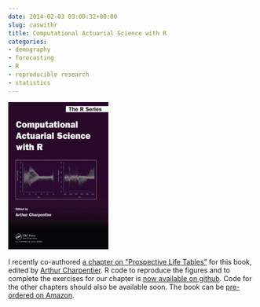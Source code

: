 ```yaml
---
date: 2014-02-03 03:00:32+00:00
slug: caswithr
title: Computational Actuarial Science with R
categories:
- demography
- forecasting
- R
- reproducible research
- statistics
---
```


[![41JYoNQh2HL._SY300_](/files/41JYoNQh2HL._SY300_.jpg)](http://www.amazon.com/Computational-Actuarial-Science-Chapman-Series/dp/1466592591?tag=prorobjhyn-20)

I recently co-authored [a chapter on "Prospective Life Tables"](/publications/prospective-life-tables/) for this book, edited by [Arthur Charpentier](http://perso.univ-rennes1.fr/arthur.charpentier/). R code to reproduce the figures and to complete the exercises for our chapter is [now available on github](https://github.com/CASwithR/life/tree/master/ch8). Code for the other chapters should also be available soon. The book can be [pre-ordered on Amazon](http://www.amazon.com/Computational-Actuarial-Science-Chapman-Series/dp/1466592591?tag=prorobjhyn-20).
